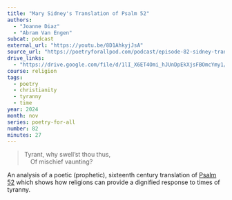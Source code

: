 ```yaml
---
title: "Mary Sidney's Translation of Psalm 52"
authors:
  - "Joanne Diaz"
  - "Abram Van Engen"
subcat: podcast
external_url: "https://youtu.be/8D1AhkyjJsA"
source_url: "https://poetryforallpod.com/podcast/episode-82-sidney-translation-of-psalm-52/"
drive_links:
  - "https://drive.google.com/file/d/1lI_X6ET4Omi_hJUnDpEkXjsFBOmcYmy1/view?usp=drivesdk"
course: religion
tags:
  - poetry
  - christianity
  - tyranny
  - time
year: 2024
month: nov
series: poetry-for-all
number: 82
minutes: 27
---
```


> Tyrant, why swell’st thou thus,  
 Of mischief vaunting?

An analysis of a poetic (prophetic), sixteenth century translation of
[Psalm 52](https://www.biblegateway.com/passage/?search=Psalm%2052&version=NIV)
which shows how religions can provide a dignified response to times of tyranny.
